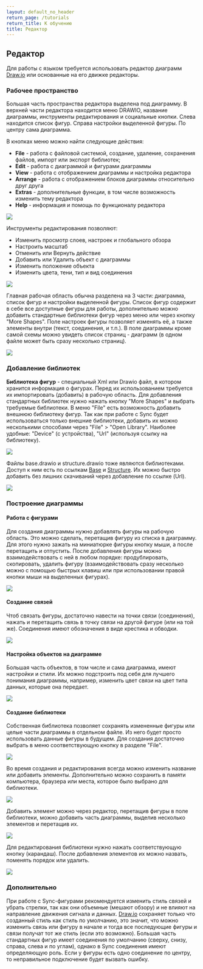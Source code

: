 ```yaml
---
layout: default_no_header
return_page: /tutorials
return_title: К обучению
title: Редактор
---
```

## Редактор 

Для работы с языком требуется использовать редактор диаграмм [Draw.io][drawio] или основанные на его движке редакторы. 

### Рабочее пространство

Большая часть пространства редактора выделена под диаграмму. В верхней части редактора находится меню DRAWIO, название диаграммы,
инструменты редактирования и социальные кнопки. Слева находится список фигур. Справа настройки выделенной фигуры. По центру сама диаграмма.

В кнопках меню можно найти следующие действия:

- **File** - работа с файловой системой, создание, удаление, сохранения файлов, импорт или экспорт библиотек;
- **Edit** - работа с диаграммой и фигурами диаграммы
- **View** - работа с отображением диаграммы и настройка редактора
- **Arrange** - работа с отображением блоков диаграммы относительно друг друга
- **Extras** - дополнительные функции, в том числе возможность изменить тему редактора
- **Help** - информация и помощь по функционалу редактора

<img src="{{site.baseurl}}/resources/tutorials/editor/02_top_menu.png"/>

Инструменты редактирования позволяют:

- Изменить просмотр слоев, настроек и глобального обзора
- Настроить масштаб
- Отменить или Вернуть действие
- Добавить или Удалить объект с диаграммы
- Изменить положение объекта
- Изменить цвета, тени, тип и вид соединения

<img src="{{site.baseurl}}/resources/tutorials/editor/03_top_menu_2.png"/>

Главная рабочая область обычна разделена на 3 части: диаграмма,
список фигур и настройки выделенной фигуры. Список фигур содержит
в себе все доступные фигуры для работы, дополнительно можно добавить
стандартные библиотеки фигур через меню или через кнопку "More Shapes".
Поле настроек фигуры позволяет изменять её, а также элементы внутри 
(текст, соединения, и т.п.). В поле диаграммы кроме самой схемы можно 
увидеть список страниц - диаграмм (в одном файле может быть сразу 
несколько страниц).

<img src="{{site.baseurl}}/resources/tutorials/editor/01_workspace.png"/>

### Добавление библиотек
**Библиотека фигур** - специальный Xml или Drawio файл, в котором хранится 
информация о фигурах. Перед их использованием требуется их импортировать 
(добавить) в рабочую область. Для добавления стандартных библиотек нужно 
нажать кнопку "More Shapes" и выбрать требуемые библиотеки. В меню "File" 
есть возможность добавить внешнюю библиотеку фигур. Так как при работе с 
Sync будет использоваться только внешние библиотеки, добавить их можно 
несколькими способами через "File" > "Open Library". Наиболее удобные: 
"Device" (с устройства), "Url" (используя ссылку на библиотеку). 

<img src="{{site.baseurl}}/resources/tutorials/editor/04_add_library.png"/>

Файлы base.drawio и structure.drawio тоже являются библиотеками. 
Доступ к ним есть по ссылкам [Base][base_lib] и [Structure][structure_lib]. 
Их можно быстро добавить без лишних скачиваний через добавление по ссылке (Url).

<img src="{{site.baseurl}}/resources/tutorials/editor/05_add_library_from_url.png"/>

### Построение диаграммы
#### Работа с фигурами
Для создания диаграммы нужно добавлять фигуры на рабочую область. 
Это можно сделать, перетащив фигуру из списка в диаграмму. Для этого 
нужно зажать на миниатюрке фигуры кнопку мыши, а после перетащить и отпустить. После добавления фигуры 
можно взаимодействовать с ней в любом порядке: продублировать, скопировать, 
удалить фигуру (взаимодействовать сразу несколько можно с помощью быстрых клавиш или 
при использовании правой кнопки мыши на выделенных фигурах).

<img src="{{site.baseurl}}/resources/tutorials/editor/06_working_with_figures.gif"/>

#### Создание связей
Чтоб связать фигуры, достаточно навести на точки связи (соединения), 
нажать и перетащить связь в точку связи на другой фигуре (или на той же). 
Соединения имеют обозначения в виде крестика и обводки.

<img src="{{site.baseurl}}/resources/tutorials/editor/07_connecting_figures.gif"/>

#### Настройка объектов на диаграмме
Большая часть объектов, в том числе и сама диаграмма, имеют настройки и стили. 
Их можно подстроить под себя для лучшего понимания диаграммы, например, изменить 
цвет связи на цвет типа данных, которые она передает.

<img src="{{site.baseurl}}/resources/tutorials/editor/08_figure_settings.gif"/>

#### Создание библиотеки
Собственная библиотека позволяет сохранять измененные фигуры или целые части 
диаграммы в отдельном файле. Из него будет просто использовать данные фигуры 
в будущем. Для создания достаточно выбрать в меню соответствующую кнопку в 
разделе "File".

<img src="{{site.baseurl}}/resources/tutorials/editor/09_new_library.png"/>

Во время создания и редактирования всегда можно изменить название или добавить 
элементы. Дополнительно можно сохранить в памяти компьютера, браузера или места, 
которое было выбрано для библиотеки.

<img src="{{site.baseurl}}/resources/tutorials/editor/10_new_library_naming.png"/>

Добавить элемент можно через редактор, перетащив фигуры в поле библиотеки, 
можно добавить часть диаграммы, выделив несколько элементов и перетащив их.

<img src="{{site.baseurl}}/resources/tutorials/editor/11_add_figures_in_library.gif"/>

Для редактирования библиотеки нужно нажать соответствующую кнопку (карандаш). 
После добавления элементов их можно назвать, поменять порядок или удалить.

<img src="{{site.baseurl}}/resources/tutorials/editor/13_edit_figure_naming.png"/>

### Дополнительно
При работе с Sync-фигурами рекомендуется изменить стиль связей и убрать стрелки, 
так как они объемные (мешают обзору) и не влияют на направление движения 
сигнала и данных. [Draw.io][drawio] сохраняет только что созданный стиль как стиль по 
умолчанию, это значит, что можно изменить связь или фигуру в начале и тогда 
все последующие фигуры и связи получат тот же стиль (если это возможно). 
Большая часть стандартных фигур имеет соединения по умолчанию (сверху, снизу, 
справа, слева и по углам), однако в Sync соединения имеют определяющую роль. 
Если у фигуры есть одно соединение по центру, то неправильное подключение 
будет вызвать ошибку.

[base_lib]: https://raw.githubusercontent.com/octo-gone/sync-execution/master/resources/base.drawio
[structure_lib]: https://raw.githubusercontent.com/octo-gone/sync-execution/master/resources/structure.drawio

[index]: {{site.baseurl}}/index
[tutorials]: {{site.baseurl}}/tutorials#content
[drawio]: https://app.diagrams.net/?splash=0&libs=0&clibs=Uhttps://raw.githubusercontent.com/octo-gone/sync-execution/master/resources/base.drawio;Uhttps://raw.githubusercontent.com/octo-gone/sync-execution/master/resources/structure.drawio
[replit]: https://repl.it/github/octo-gone/sync-execution